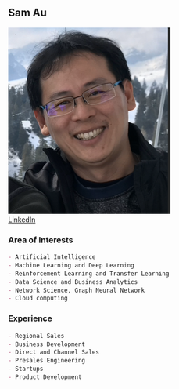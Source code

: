 ## Sam Au
![Sam](/docs/assets/images/Photo_Sam.png)
<br>
[LinkedIn](https://www.linkedin.com/in/samaujs/)

### Area of Interests
```markdown
- Artificial Intelligence
- Machine Learning and Deep Learning
- Reinforcement Learning and Transfer Learning
- Data Science and Business Analytics
- Network Science, Graph Neural Network
- Cloud computing
```
### Experience
```markdown
- Regional Sales
- Business Development
- Direct and Channel Sales
- Presales Engineering
- Startups
- Product Development
```
